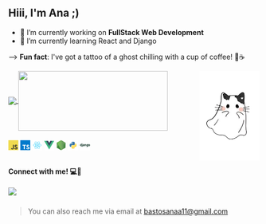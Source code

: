 ## Hiii, I'm Ana ;) 

- 🎯 I’m currently working on __FullStack Web Development__
- 🌱 I’m currently learning React and Django

--> __Fun fact__: I've got a tattoo of a ghost chilling with a cup of coffee! 👻☕

<div >
  <img height="180em" src="gatito.png" align='right'/>
</div>

<a href="https://github.com/bastosanaa/github-readme-stats">
  <img height=120 align="center" src="https://github-readme-stats.vercel.app/api?username=bastosanaa&hide=prs,issues,contribs&show_icons=true&theme=omni" />
</a>
<a href="https://github.com/bastosanaa/convoychat">
  <img height=120 width=300 align="center" src="https://github-readme-stats.vercel.app/api/top-langs?username=bastosanaa&layout=compact&langs_count=8&card_width=320&theme=omni&hide=java,HTML,dockerfile,roff" />
</a>

####

<div>
  <code><img height="20" alt="javascript" src="https://raw.githubusercontent.com/github/explore/80688e429a7d4ef2fca1e82350fe8e3517d3494d/topics/javascript/javascript.png"></code>
  <code><img height="20" alt="typescript" src="https://raw.githubusercontent.com/github/explore/80688e429a7d4ef2fca1e82350fe8e3517d3494d/topics/typescript/typescript.png"></code>
  <code><img height="20" alt="react" src="https://raw.githubusercontent.com/github/explore/80688e429a7d4ef2fca1e82350fe8e3517d3494d/topics/react/react.png"></code>
   <code><img height="20" alt="vue" src="https://raw.githubusercontent.com/github/explore/80688e429a7d4ef2fca1e82350fe8e3517d3494d/topics/vue/vue.png"></code>
  <code><img height="20" alt="nodejs" src="https://raw.githubusercontent.com/github/explore/80688e429a7d4ef2fca1e82350fe8e3517d3494d/topics/nodejs/nodejs.png"></code>
  <code><img height="20" alt="python" src="https://raw.githubusercontent.com/github/explore/80688e429a7d4ef2fca1e82350fe8e3517d3494d/topics/python/python.png"></code>
  <code><img height="20" alt="javascript" src="https://raw.githubusercontent.com/github/explore/80688e429a7d4ef2fca1e82350fe8e3517d3494d/topics/django/django.png"></code>
</div>

##

#### Connect with me! 💻💙
<a href='https://www.linkedin.com/in/ana-bastos-7b0103272/'>
  <img src="https://img.shields.io/badge/LinkedIn-0077B5?style=for-the-badge&logo=linkedin&logoColor=white"/>
</a>

####

> You can also reach me via email at bastosanaa11@gmail.com





